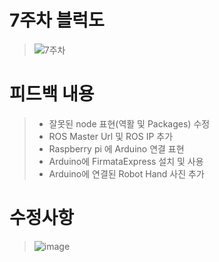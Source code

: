 # 7주차 블럭도
> ![7주차](https://user-images.githubusercontent.com/103561996/175229904-af7460fd-d851-4d4a-81f7-e8704a1d0bb4.PNG)

# 피드백 내용
> - 잘못된 node 표현(역활 및 Packages) 수정
> - ROS Master Url 및 ROS IP 추가
> - Raspberry pi 에 Arduino 연결 표현
> - Arduino에 FirmataExpress 설치 및 사용
> - Arduino에 연결된 Robot Hand 사진 추가

# 수정사항
> ![image](https://user-images.githubusercontent.com/103561996/173182658-9b2acbcb-e567-4c41-bff4-f18bacd8f4b1.png)
